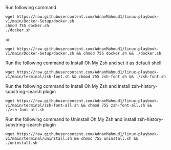 Run following command

```
wget https://raw.githubusercontent.com/AdnanMahmud1/linux-playbook-v1/main/Docker-Setup/docker.sh
chmod 755 docker.sh
./docker.sh
```

or

```
wget https://raw.githubusercontent.com/AdnanMahmud1/linux-playbook-v1/main/Docker-Setup/docker.sh && chmod 755 docker.sh && ./docker.sh
```

Run the following command to Install Oh My Zsh and set it as default shell

```
wget https://raw.githubusercontent.com/AdnanMahmud1/linux-playbook-v1/main/terminal/zsh-font.sh && chmod 755 zsh-font.sh && ./zsh-font.sh
```

Run the following command to Install Oh My Zsh and install zsh-history-substring-search plugin

```
wget https://raw.githubusercontent.com/AdnanMahmud1/linux-playbook-v1/main/terminal/zsh-font-all.sh && chmod 755 zsh-font-all.sh && ./zsh-font-all.sh
```

Run the following command to Uninstall Oh My Zsh and install zsh-history-substring-search plugin

```
wget https://raw.githubusercontent.com/AdnanMahmud1/linux-playbook-v1/main/terminal/uninstall.sh && chmod 755 uninstall.sh && ./uninstall.sh
```
